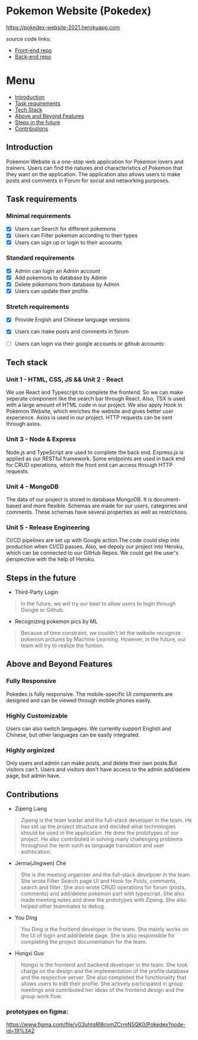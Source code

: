 # Pokemon Website (Pokedex)

https://pokedex-website-2021.herokuapp.com

source code links:
- [Front-end repo](https://github.com/zipengliang21/Pokedex.git)
- [Back-end repo](https://github.com/zipengliang21/Pokedex-server.git)

# Menu
- [Introduction](#introduction)
- [Task requirements](#task-requirements)
- [Tech Stack](#tech-stack)
- [Above and Beyond Features](#above-and-beyond-features)
- [Steps in the future](#steps-in-the-future)
- [Contributions](#contributions)


## Introduction
Pokemon Website is a one-stop web application for Pokemon lovers and trainers. Users can find the natures and characteristics of Pokemon that they want on the application. The application also allows users to make posts and comments in Forum for social and networking purposes.


## Task requirements
### Minimal requirements
  - [x] Users can Search for different pokemons
  - [x] Users can Filter pokemon according to their types
  - [x] Users can sign up or login to their accounts

 ### Standard requirements
  - [x] Admin can login an Admin account
  - [x] Add pokemons to database by Admin
  - [x] Delete pokemons from database by Admin
  - [x] Users can update their profile

 ### Stretch requirements
  - [x] Provide Engish and Chinese language versions
  - [x] Users can make posts and comments in forum
  - [ ] Users can login via their google accounts or github accounts


## Tech stack

### Unit 1 - HTML, CSS, JS && Unit 2 - React

We use React and Typescript to complete the frontend. So we can make seperate component like the search bar through React. Also, TSX is used with a large amount of HTML code in our project.
We also apply Hook in Pokemon Website, which enriches the website and gives better user experience.
Axios is used in our project. HTTP requests can be sent through axios.


### Unit 3 - Node & Express

Node.js and TypeScript are used to complete the back end. Express.js is applied as our RESTful framework. Some endpoints are used in back end for CRUD operations, which the front end can access through HTTP requests.

### Unit 4 - MongoDB

The data of our project is stored in database MongoDB. It is document-based and more flexible. Schemas are made for our users, categories and comments. These schemas have several properties as well as restrictions.

### Unit 5 - Release Engineering
CI/CD pipelines are set up with Google action.The code could step into production when CI/CD passes. Also, we depoly our project into Heroku, which can be connected to our GitHub Repos. We could get the user's perspective with the help of Heroku.

## Steps in the future
- Third-Party Login

> In the future, we will try our best to allow users to login through Google or Github.

- Recognizing pokemon pics by ML

> Because of time constraint, we couldn't let the website recognize pokemon pictures by Machine Learning. However, in the future, our team will try to realize the funtion.


## Above and Beyond Features


### Fully Responsive
Pokedex is fully responsive. The mobile-specific UI components are designed and can be viewed through mobile phones easily.

### Highly Customizable
Users can also switch languages. We currently support English and Chinese, but other languages can be easily integrated.

### Highly orginized
Only users and admin can make posts, and delete their own posts.But visitors can't. Users and visitors don't have access to the admin add/delete page, but admin have.


## Contributions
- Zipeng Liang

> Zipeng is the team leader and the full-stack developer in the team. He has set up the project structure and decided what technologies should be used in the application. He drew the prototypes of our project. He also contributed in solving many challenging problems throughout the term such as language translation and user authtication.

- Jenna(Jingwen) Che

> She is the meeting organizer and the full-stack develpoer in the team. She wrote Filter Search page UI and Hook for Posts, comments, search and filter. She also wrote CRUD operations for forum (posts, comments) and add/delete pokemon part with typescript. She also made meeting notes and drew the prototypes with Zipeng. She also helped other teammates to debug.

- You Ding

> You Ding is the frontend developer in the team. She mainly works on the UI of login and add/delete page. She is also responsible for completing the project documentation for the team.

- Hongxi Guo

> Hongxi is the frontend and backend developer in the team. She took charge on the design and the implementation of the profile database and the respective server. She also completed the functionality that allows users to edit their profile. She actively participated in group meetings and contributed her ideas of the frontend design and the group work flow.


 ### prototypes on figma:
 https://www.figma.com/file/yG3uhtgRI8cvmZCrmN5QK0/Pokedex?node-id=19%3A2


